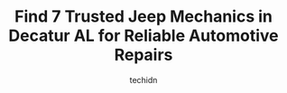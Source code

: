 ---
layout: ampstory
image: https://images.unsplash.com/photo-1533690876270-13b7a3fa7a19?ixlib=rb-4.0.3&ixid=MnwxMjA3fDB8MHxwaG90by1wYWdlfHx8fGVufDB8fHx8&auto=format&fit=crop&w=640&h=853&q=80
author: techidn
featured: false
description: Looking for reliable and skilled Jeep Mechanic in Decatur  AL, USA? Your search ends here with the 7 best Jeep Mechanic in town. With their expertise and commitment to delivering exceptional
title: Find 7 Trusted Jeep Mechanics in Decatur  AL for Reliable Automotive Repairs
cover:
   title: Find 7 Trusted Jeep Mechanics in Decatur  AL for Reliable Automotive Repairs
   subtitle: Rickpate
   background: https://images.unsplash.com/photo-1533690876270-13b7a3fa7a19?ixlib=rb-4.0.3&ixid=MnwxMjA3fDB8MHxwaG90by1wYWdlfHx8fGVufDB8fHx8&auto=format&fit=crop&w=640&h=853&q=80

pages: 
 - layout: thirds
   top: <h1>#1 Champion Of Decatur, Inc.</h1>
   bottom: "<p>5/4/2023 Update-I cant recommend this dealer enough. Remember the days when dealerships took care of their customers instead of being a disappoint factory? The team at C</p>"
   background: https://www.knot35.com/toplist/wp-content/uploads/2023/06/best-jeep-mechanic-1-in-decatur-al-1685832601.jpeg
   backgroundblur: true
 - layout: thirds
   top: <h1>#2 Greenway Hyundai Decatur Service & Parts</h1>
   bottom: "<p>1211 Beltline Rd SW, Decatur, AL 35601, United States</p>"
   background: https://www.knot35.com/toplist/wp-content/uploads/2023/06/best-jeep-mechanic-2-in-decatur-al-1685832602.jpeg
   cta:
      link: https://www.knot35.com/toplist/find-7-trusted-jeep-mechanics-in-decatur-al-for-reliable-automotive-repairs/
      text: Find 7 Trusted Jeep Mechanics in Decatur  AL for Reliable Automotive Repairs
 - layout: thirds
   top: <h1>#3 Bryant Brothers Automotive & Performance Built to Win</h1>
   bottom: "<p>2420 Central Pkwy SW, Decatur, AL 35601, United States</p>"
   background: https://www.knot35.com/toplist/wp-content/uploads/2023/06/best-jeep-mechanic-3-in-decatur-al-1685832603.jpeg
   cta:
      link: https://www.knot35.com/toplist/find-7-trusted-jeep-mechanics-in-decatur-al-for-reliable-automotive-repairs/
      text: Find 7 Trusted Jeep Mechanics in Decatur  AL for Reliable Automotive Repairs
 - layout: thirds
   top: <h1>#4 Greers Frame & Body Repair</h1>
   bottom: "<p>1808 Old Moulton Rd, Decatur, AL 35601, United States</p>"
   background: https://images.unsplash.com/photo-1488554378835-f7acf46e6c98?ixlib=rb-4.0.3&ixid=MnwxMjA3fDB8MHxwaG90by1wYWdlfHx8fGVufDB8fHx8&auto=format&fit=crop&w=640&h=853&q=80
   cta:
      link: https://www.knot35.com/toplist/find-7-trusted-jeep-mechanics-in-decatur-al-for-reliable-automotive-repairs/
      text: Find 7 Trusted Jeep Mechanics in Decatur  AL for Reliable Automotive Repairs
 - layout: thirds
   top: <h1>#5 Pro-Tech Automotive</h1>
   bottom: "<p>3025 Hwy 31 S, Decatur, AL 35603, United States</p>"
   background: https://images.unsplash.com/photo-1595364397663-fca4f075d796?ixlib=rb-4.0.3&ixid=MnwxMjA3fDB8MHxwaG90by1wYWdlfHx8fGVufDB8fHx8&auto=format&fit=crop&w=640&h=853&q=80
   cta:
      link: https://www.knot35.com/toplist/find-7-trusted-jeep-mechanics-in-decatur-al-for-reliable-automotive-repairs/
      text: Find 7 Trusted Jeep Mechanics in Decatur  AL for Reliable Automotive Repairs
 - layout: thirds
   top: <h1>#6 John Kings Auto Salvage</h1>
   bottom: "<p>2018 Gordon Terry Pkwy, Decatur, AL 35601, United States</p>"
   background: https://images.unsplash.com/photo-1549241520-425e3dfc01cb?ixlib=rb-4.0.3&ixid=MnwxMjA3fDB8MHxwaG90by1wYWdlfHx8fGVufDB8fHx8&auto=format&fit=crop&w=640&h=853&q=80
   cta:
      link: https://www.knot35.com/toplist/find-7-trusted-jeep-mechanics-in-decatur-al-for-reliable-automotive-repairs/
      text: Find 7 Trusted Jeep Mechanics in Decatur  AL for Reliable Automotive Repairs
 - layout: thirds
   top: <h1>#7 The Body Shop</h1>
   bottom: "<p>917 3rd Ave SE, Decatur, AL 35601, United States</p>"
   background: https://images.unsplash.com/photo-1462556791646-c201b8241a94?ixlib=rb-4.0.3&ixid=MnwxMjA3fDB8MHxwaG90by1wYWdlfHx8fGVufDB8fHx8&auto=format&fit=crop&w=640&h=853&q=80
   cta:
      link: https://www.knot35.com/toplist/find-7-trusted-jeep-mechanics-in-decatur-al-for-reliable-automotive-repairs/
      text: Find 7 Trusted Jeep Mechanics in Decatur  AL for Reliable Automotive Repairs
 - layout: thirds
   middle: Continue reading...
   background: https://plus.unsplash.com/premium_photo-1664640458616-3c74f8cb4589?ixlib=rb-4.0.3&ixid=MnwxMjA3fDB8MHxwaG90by1wYWdlfHx8fGVufDB8fHx8&auto=format&fit=crop&w=640&h=853&q=80
   cta:
      link: https://www.knot35.com/toplist/find-7-trusted-jeep-mechanics-in-decatur-al-for-reliable-automotive-repairs/
      text: Find 7 Trusted Jeep Mechanics in Decatur  AL for Reliable Automotive Repairs
      
---